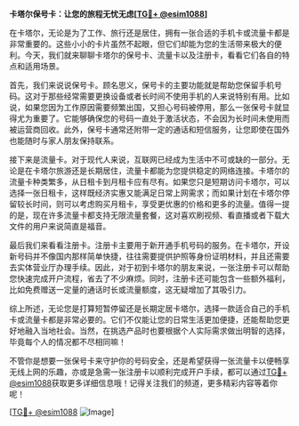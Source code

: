 **卡塔尔保号卡：让您的旅程无忧无虑[[TG💪+ @esim1088](https://t.me/s/esim1088)]**

在卡塔尔，无论是为了工作、旅行还是居住，拥有一张合适的手机卡或流量卡都是非常重要的。这些小小的卡片虽然不起眼，但它们却能为您的生活带来极大的便利。今天，我们就来聊聊卡塔尔的保号卡、流量卡以及注册卡，看看它们各自的特点和适用场景。

首先，我们来说说保号卡。顾名思义，保号卡的主要功能就是帮助您保留手机号码。这对于那些经常需要更换设备或者长时间不使用手机的人来说特别有用。比如说，如果您因为工作原因需要频繁出国，又担心号码被停用，那么一张保号卡就显得尤为重要了。它能够确保您的号码一直处于激活状态，不会因为长时间未使用而被运营商回收。此外，保号卡通常还附带一定的通话和短信服务，让您即使在国外也能随时与家人朋友保持联系。

接下来是流量卡。对于现代人来说，互联网已经成为生活中不可或缺的一部分。无论是在卡塔尔旅游还是长期居住，流量卡都能为您提供稳定的网络连接。卡塔尔的流量卡种类繁多，从日租卡到月租卡应有尽有。如果您只是短期访问卡塔尔，可以选择一张日租卡，这样既经济实惠又能满足日常上网需求；而如果计划在卡塔尔停留较长时间，则可以考虑购买月租卡，享受更优惠的价格和更多的流量。值得一提的是，现在许多流量卡都支持无限流量套餐，这对喜欢刷视频、看直播或者下载大文件的用户来说简直是福音。

最后我们来看看注册卡。注册卡主要用于新开通手机号码的服务。在卡塔尔，开设新号码并不像国内那样简单快捷，往往需要提供护照等身份证明材料，并且还需要去实体营业厅办理手续。因此，对于初到卡塔尔的朋友来说，一张注册卡可以帮助您快速完成开户流程，省去了不少麻烦。同时，注册卡还可能包含一些额外福利，比如免费赠送一定量的通话时长或流量额度，这无疑增加了其吸引力。

综上所述，无论您是打算短暂停留还是长期定居卡塔尔，选择一款适合自己的手机卡或流量卡都是非常必要的。它们不仅能让您的日常生活更加便捷，还能帮助您更好地融入当地社会。当然，在挑选产品时也要根据个人实际需求做出明智的选择，毕竟每个人的情况都不尽相同嘛！

不管你是想要一张保号卡来守护你的号码安全，还是希望获得一张流量卡以便畅享无线上网的乐趣，亦或是急需一张注册卡以顺利完成开户手续，都可以通过[TG💪+ @esim1088](https://t.me/s/esim1088)获取更多详细信息哦！记得关注我们的频道，更多精彩内容等着你呢！

[[TG💪+ @esim1088](https://t.me/s/esim1088) ![Image](https://i.postimg.cc/4NQfJmqS/Snipaste-2025-05-13-00-14-12.png)]